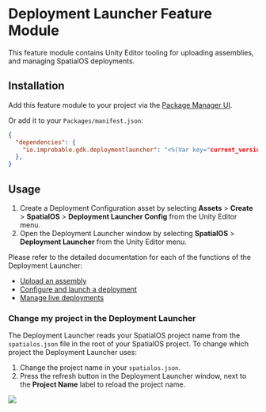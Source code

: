 # Deployment Launcher Feature Module

This feature module contains Unity Editor tooling for uploading assemblies, and managing SpatialOS deployments.

## Installation

Add this feature module to your project via the [Package Manager UI](https://docs.unity3d.com/Packages/com.unity.package-manager-ui@2.1/manual/index.html#installing-a-new-package).

Or add it to your `Packages/manifest.json`:

```json
{
  "dependencies": {
    "io.improbable.gdk.deploymentlauncher": "<%(Var key="current_version")%>"
  },
}
```

## Usage

1. Create a Deployment Configuration asset by selecting **Assets** > **Create** > **SpatialOS** > **Deployment Launcher Config** from the Unity Editor menu.
1. Open the Deployment Launcher window by selecting **SpatialOS** > **Deployment Launcher** from the Unity Editor menu.

Please refer to the detailed documentation for each of the functions of the Deployment Launcher:

* [Upload an assembly]({{urlRoot}}/modules/deployment-launcher/upload-assemblies)
* [Configure and launch a deployment]({{urlRoot}}/modules/deployment-launcher/launch-deployments)
* [Manage live deployments]({{urlRoot}}/modules/deployment-launcher/manage-deployments)

### Change my project in the Deployment Launcher

The Deployment Launcher reads your SpatialOS project name from the `spatialos.json` file in the root of your SpatialOS project. To change which project the Deployment Launcher uses:

1. Change the project name in your `spatialos.json`.
2. Press the refresh button in the Deployment Launcher window, next to the **Project Name** label to reload the project name.

<img src="{{assetRoot}}assets/modules/deployment-launcher/refresh-button.png" style="margin: 0 auto; width: auto; display: block;" />
